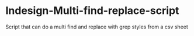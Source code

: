 # Indesign-Multi-find-replace-script
Script that can do a multi find and replace with grep styles from a csv sheet
